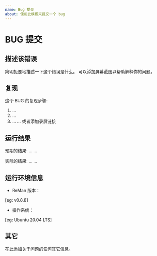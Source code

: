 ```yaml
---
name: Bug 提交
about: 使用此模板来提交一个 bug
---
```


# BUG 提交

## 描述该错误

简明扼要地描述一下这个错误是什么。
可以添加屏幕截图以帮助解释你的问题。

## 复现

这个 BUG 的复现步骤:

1. ...
2. ...
3. ...
    ...
    或者添加录屏链接

## 运行结果

预期的结果:
... ...

实际的结果:
... ...

## 运行环境信息

- ReMan 版本：

[eg: v0.8.8]

- 操作系统：

[eg: Ubuntu 20.04 LTS]

## 其它

在此添加关于问题的任何其它信息。
